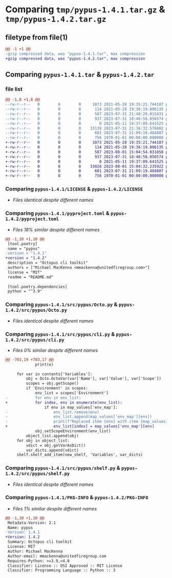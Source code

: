 # Comparing `tmp/pypus-1.4.1.tar.gz` & `tmp/pypus-1.4.2.tar.gz`

## filetype from file(1)

```diff
@@ -1 +1 @@
-gzip compressed data, was "pypus-1.4.1.tar", max compression
+gzip compressed data, was "pypus-1.4.2.tar", max compression
```

## Comparing `pypus-1.4.1.tar` & `pypus-1.4.2.tar`

### file list

```diff
@@ -1,8 +1,8 @@
--rw-r--r--   0        0        0     1073 2021-05-28 19:35:21.744187 pypus-1.4.1/LICENSE
--rw-r--r--   0        0        0      114 2021-05-28 19:36:19.806135 pypus-1.4.1/README.md
--rw-r--r--   0        0        0      587 2023-07-31 21:48:29.015431 pypus-1.4.1/pyproject.toml
--rw-r--r--   0        0        0      937 2023-07-31 18:46:58.056574 pypus-1.4.1/src/pypus/Octo.py
--rw-r--r--   0        0        0        0 2021-05-11 19:37:09.641525 pypus-1.4.1/src/pypus/__init__.py
--rw-r--r--   0        0        0    33139 2023-07-31 21:36:32.576802 pypus-1.4.1/src/pypus/cli.py
--rw-r--r--   0        0        0      601 2023-07-31 21:09:19.484807 pypus-1.4.1/src/pypus/shelf.py
--rw-r--r--   0        0        0      756 1970-01-01 00:00:00.000000 pypus-1.4.1/PKG-INFO
+-rw-r--r--   0        0        0     1073 2021-05-28 19:35:21.744187 pypus-1.4.2/LICENSE
+-rw-r--r--   0        0        0      114 2021-05-28 19:36:19.806135 pypus-1.4.2/README.md
+-rw-r--r--   0        0        0      587 2023-08-01 15:04:54.031858 pypus-1.4.2/pyproject.toml
+-rw-r--r--   0        0        0      937 2023-07-31 18:46:58.056574 pypus-1.4.2/src/pypus/Octo.py
+-rw-r--r--   0        0        0        0 2021-05-11 19:37:09.641525 pypus-1.4.2/src/pypus/__init__.py
+-rw-r--r--   0        0        0    33028 2023-08-01 15:04:32.235922 pypus-1.4.2/src/pypus/cli.py
+-rw-r--r--   0        0        0      601 2023-07-31 21:09:19.484807 pypus-1.4.2/src/pypus/shelf.py
+-rw-r--r--   0        0        0      756 1970-01-01 00:00:00.000000 pypus-1.4.2/PKG-INFO
```

### Comparing `pypus-1.4.1/LICENSE` & `pypus-1.4.2/LICENSE`

 * *Files identical despite different names*

### Comparing `pypus-1.4.1/pyproject.toml` & `pypus-1.4.2/pyproject.toml`

 * *Files 18% similar despite different names*

```diff
@@ -1,10 +1,10 @@
 [tool.poetry]
 name = "pypus"
-version = "1.4.1"
+version = "1.4.2"
 description = "Octopus cli toolkit"
 authors = ["Michael MacKenna <mmackenna@unitedfiregroup.com>"]
 license = "MIT"
 readme = "README.md"
 
 [tool.poetry.dependencies]
 python = "^3.9"
```

### Comparing `pypus-1.4.1/src/pypus/Octo.py` & `pypus-1.4.2/src/pypus/Octo.py`

 * *Files identical despite different names*

### Comparing `pypus-1.4.1/src/pypus/cli.py` & `pypus-1.4.2/src/pypus/cli.py`

 * *Files 0% similar despite different names*

```diff
@@ -703,19 +703,17 @@
             print(e)
 
     for var in contents['Variables']:
         obj = Octo.OctoVar(var['Name'], var['Value'], var['Scope'])
         scopes = obj.getScope()
         if 'Environment' in scopes:
             env_list = scopes['Environment']
-            for env in env_list:
+            for index, env in enumerate(env_list):
                 if env in map_values['env_map']:
-                    env_list.remove(env)
-                    env_list.append(map_values['env_map'][env])
-                    print(f"Replaced item {env} with item {map_values['env_map'][env]}")
+                    env_list[index] = map_values['env_map'][env]
             obj.setScopeEnvironment(env_list)
         object_list.append(obj)
     for obj in object_list:
         vdict = obj.getVarAsDict()
         var_dicts.append(vdict)
     shelf.shelf_add_item(new_shelf, 'Variables', var_dicts)
```

### Comparing `pypus-1.4.1/src/pypus/shelf.py` & `pypus-1.4.2/src/pypus/shelf.py`

 * *Files identical despite different names*

### Comparing `pypus-1.4.1/PKG-INFO` & `pypus-1.4.2/PKG-INFO`

 * *Files 1% similar despite different names*

```diff
@@ -1,10 +1,10 @@
 Metadata-Version: 2.1
 Name: pypus
-Version: 1.4.1
+Version: 1.4.2
 Summary: Octopus cli toolkit
 License: MIT
 Author: Michael MacKenna
 Author-email: mmackenna@unitedfiregroup.com
 Requires-Python: >=3.9,<4.0
 Classifier: License :: OSI Approved :: MIT License
 Classifier: Programming Language :: Python :: 3
```

